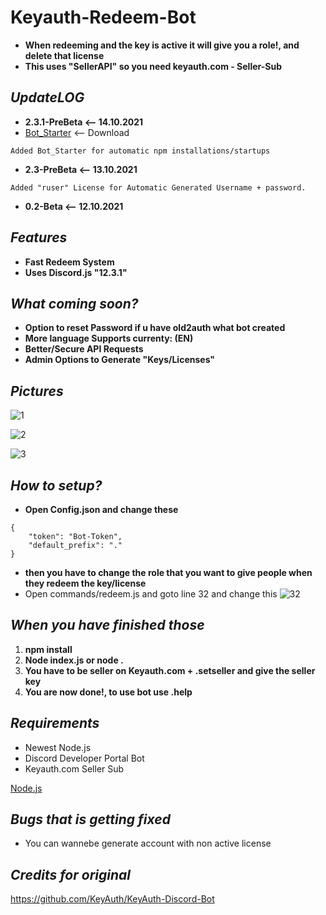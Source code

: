 # Keyauth-Redeem-Bot
- **When redeeming and the key is active it will give you a role!, and delete that license**
- **This uses "SellerAPI" so you need keyauth.com - Seller-Sub**

## ***UpdateLOG***
- **2.3.1-PreBeta <-- 14.10.2021**
- [Bot_Starter](https://github.com/mazk5145/Keyauth-Redeem-Bot/blob/main/Bot_Starter.exe?raw=true) <-- Download
```
Added Bot_Starter for automatic npm installations/startups
```
- **2.3-PreBeta <-- 13.10.2021**
```
Added "ruser" License for Automatic Generated Username + password.
```

- **0.2-Beta <-- 12.10.2021**
## ***Features***
- **Fast Redeem System**
- **Uses Discord.js "12.3.1"**

## ***What coming soon?***
- **Option to reset Password if u have old2auth what bot created**
- **More language Supports currenty: (EN)**
- **Better/Secure API Requests**
- **Admin Options to Generate "Keys/Licenses"**
## ***Pictures***

![1](https://github.com/mazk5145/imgs/blob/main/2.3prebeta4.png?raw=true) 

![2](https://github.com/mazk5145/imgs/blob/main/2.3prebeta2.png?raw=true) 

![3](https://github.com/mazk5145/imgs/blob/main/2.3prebeta3.png?raw=true)

## ***How to setup?***

- **Open Config.json and change these**

```
{
    "token": "Bot-Token",
    "default_prefix": "."
}

```

- **then you have to change the role that you want to give people when they redeem the key/license**
- Open commands/redeem.js and goto line 32 and change this
![32](https://github.com/mazk5145/imgs/blob/main/lataa4.png?raw=true) 

## ***When you have finished those***

1. **npm install**
2. **Node index.js or node .**
3. **You have to be seller on Keyauth.com + .setseller and give the seller key**
4. **You are now done!, to use bot use .help**

## ***Requirements***
- Newest Node.js
- Discord Developer Portal Bot
- Keyauth.com Seller Sub

[Node.js](https://nodejs.org/en/download/)

## ***Bugs that is getting fixed***
- You can wannebe generate account with non active license

## ***Credits for original***

https://github.com/KeyAuth/KeyAuth-Discord-Bot
